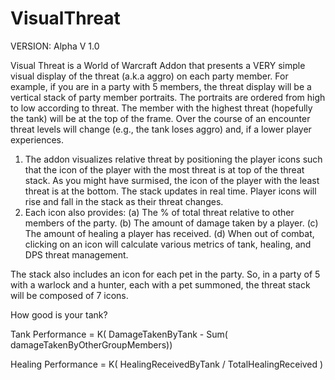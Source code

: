 # VisualThreat

VERSION: Alpha V 1.0

Visual Threat is a World of Warcraft Addon that presents a VERY simple visual display of the threat (a.k.a aggro) on each party member. For example, if you are in a party with 5 members, the threat display will be a vertical stack of party member portraits. The portraits are ordered from high to low according to threat. The member with the highest threat (hopefully the tank) will be at the top of the frame. Over the course of an encounter threat levels will change (e.g., the tank loses aggro) and, if a lower player experiences.

1. The addon visualizes relative threat by positioning the player icons such that the icon of the player with the most threat is at top of the threat stack. As you might have surmised, the icon of the player with the least threat is at the bottom. The stack updates in real time. Player icons will rise and fall in the stack as their threat changes.
2. Each icon also provides: 
    (a) The % of total threat relative to other members of the party.
    (b) The amount of damage taken by a player.
    (c) The amount of healing a player has received.
    (d) When out of combat, clicking on an icon will calculate various metrics of tank, healing, and DPS threat management.

The stack also includes an icon for each pet in the party. So, in a party of 5 with a warlock and a hunter, each with a pet summoned, the threat stack will be composed of 7 icons.

How good is your tank?

Tank Performance = K( DamageTakenByTank - Sum( damageTakenByOtherGroupMembers))

Healing Performance = K( HealingReceivedByTank / TotalHealingReceived )


